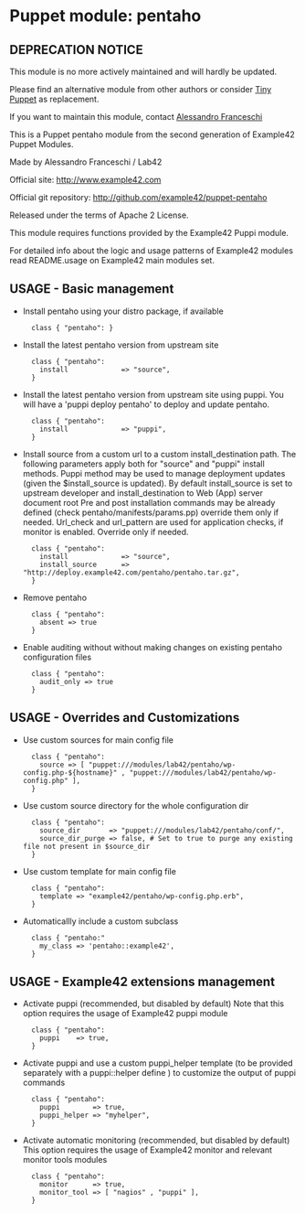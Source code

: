 # Puppet module: pentaho

## DEPRECATION NOTICE
This module is no more actively maintained and will hardly be updated.

Please find an alternative module from other authors or consider [Tiny Puppet](https://github.com/example42/puppet-tp) as replacement.

If you want to maintain this module, contact [Alessandro Franceschi](https://github.com/alvagante)


This is a Puppet pentaho module from the second generation of Example42 Puppet Modules.

Made by Alessandro Franceschi / Lab42

Official site: http://www.example42.com

Official git repository: http://github.com/example42/puppet-pentaho

Released under the terms of Apache 2 License.

This module requires functions provided by the Example42 Puppi module.

For detailed info about the logic and usage patterns of Example42 modules read README.usage on Example42 main modules set.

## USAGE - Basic management

* Install pentaho using your distro package, if available

        class { "pentaho": }

* Install the latest pentaho version from upstream site

        class { "pentaho":
          install             => "source",
        }

* Install the latest pentaho version from upstream site using puppi. 
  You will have a 'puppi deploy pentaho' to deploy and update pentaho.

        class { "pentaho":
          install             => "puppi",
        }

* Install source from a custom url to a custom install_destination path.
  The following parameters apply both for "source" and "puppi" install methods.
  Puppi method may be used to manage deployment updates (given the $install_source is updated).
  By default install_source is set to upstream developer and install_destination to Web (App) server document root
  Pre and post installation commands may be already defined (check pentaho/manifests/params.pp) override them only if needed.
  Url_check and url_pattern are used for application checks, if monitor is enabled. Override only if needed.

        class { "pentaho":
          install             => "source",
          install_source      => "http://deploy.example42.com/pentaho/pentaho.tar.gz",
        }

* Remove pentaho

        class { "pentaho":
          absent => true
        }

* Enable auditing without without making changes on existing pentaho configuration files

        class { "pentaho":
          audit_only => true
        }


## USAGE - Overrides and Customizations
* Use custom sources for main config file 

        class { "pentaho":
          source => [ "puppet:///modules/lab42/pentaho/wp-config.php-${hostname}" , "puppet:///modules/lab42/pentaho/wp-config.php" ], 
        }


* Use custom source directory for the whole configuration dir

        class { "pentaho":
          source_dir       => "puppet:///modules/lab42/pentaho/conf/",
          source_dir_purge => false, # Set to true to purge any existing file not present in $source_dir
        }

* Use custom template for main config file 

        class { "pentaho":
          template => "example42/pentaho/wp-config.php.erb",      
        }

* Automaticallly include a custom subclass

        class { "pentaho:"
          my_class => 'pentaho::example42',
        }


## USAGE - Example42 extensions management 
* Activate puppi (recommended, but disabled by default)
  Note that this option requires the usage of Example42 puppi module

        class { "pentaho": 
          puppi    => true,
        }

* Activate puppi and use a custom puppi_helper template (to be provided separately with
  a puppi::helper define ) to customize the output of puppi commands 

        class { "pentaho":
          puppi        => true,
          puppi_helper => "myhelper", 
        }

* Activate automatic monitoring (recommended, but disabled by default)
  This option requires the usage of Example42 monitor and relevant monitor tools modules

        class { "pentaho":
          monitor      => true,
          monitor_tool => [ "nagios" , "puppi" ],
        }

